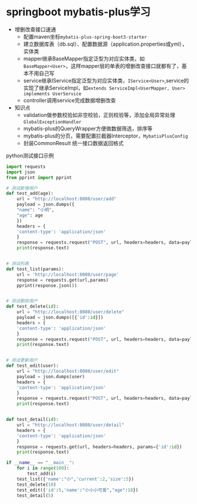 # springboot mybatis-plus学习
- 增删改查接口速通
  - 配置maven坐标`mybatis-plus-spring-boot3-starter`
  - 建立数据库表（db.sql）、配置数据源（application.properties或yml），实体类
  - mapper继承BaseMapper指定泛型为对应实体类，如`BaseMapper<User>`，这样mapper层的单表的增删改查接口就都有了，基本不用自己写
  - service继承IService指定泛型为对应实体类，`IService<User>`,service的实现了继承ServiceImpl，如`extends ServiceImpl<UserMapper, User> implements UserService`
  - controller调用service完成数据增删改查
- 知识点
  - validation做参数校验如非空校验，正则校验等，添加全局异常处理`GlobalExceptionHandler`
  - mybatis-plus的QueryWrapper方便做数据筛选，排序等
  - mybatis-plus的分页，需要配置拦截器Interceptor，`MybatisPlusConfig`
  - 封装CommonResult<T> 统一接口数据返回格式


python测试接口示例
```python
import requests
import json
from pprint import pprint

# 测试新增用户
def test_add(age):
    url = "http://localhost:8080/user/add"
    payload = json.dumps({
    "name": "小明",
    "age": age
    })
    headers = {
    'content-type': 'application/json'
    }
    response = requests.request("POST", url, headers=headers, data=payload)
    print(response.text)


# 测试列表
def test_list(params):
    url = 'http://localhost:8080/user/page'
    response = requests.get(url,params)
    pprint(response.json())


# 测试删除用户
def test_delete(id):
    url = "http://localhost:8080/user/delete"
    payload = json.dumps([{'id':id}])
    headers = {
    'content-type': 'application/json'
    }
    response = requests.request("POST", url, headers=headers, data=payload)
    print(response.text)


# 测试更新用户
def test_edit(user):
    url = "http://localhost:8080/user/edit"
    payload = json.dumps(user)
    headers = {
    'content-type': 'application/json'
    }
    response = requests.request("POST", url, headers=headers, data=payload)
    print(response.text)


def test_detail(id):
    url = "http://localhost:8080/user/detail"
    headers = {
    'content-type': 'application/json'
    }
    response = requests.get(url, headers=headers, params={'id':id})
    print(response.text)

if __name__ == "__main__":
    for i in range(100):
        test_add(i)
    test_list({'name':"小",'current':2,'size':5})
    test_delete(10)
    test_edit({'id':5,'name':"小小小可爱","age":18})
    test_detail(5)

```